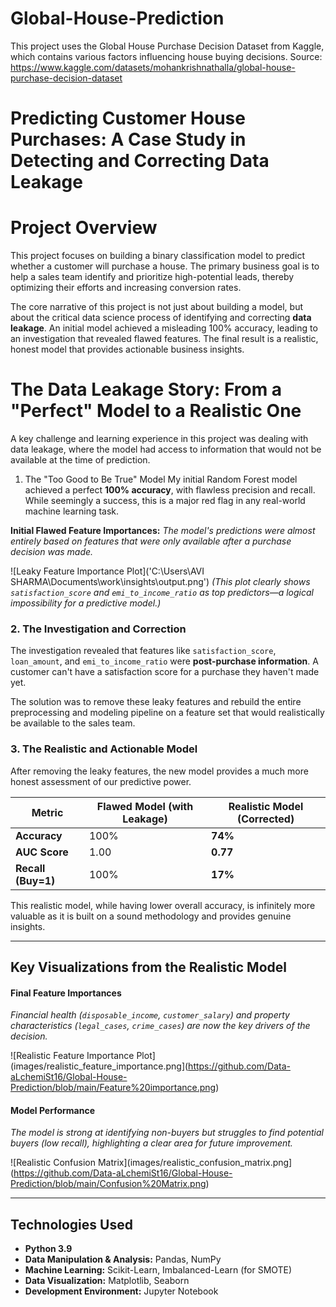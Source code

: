 # Global-House-Prediction
This project uses the Global House Purchase Decision Dataset from Kaggle, which contains various factors influencing house buying decisions.  Source: https://www.kaggle.com/datasets/mohankrishnathalla/global-house-purchase-decision-dataset

# Predicting Customer House Purchases: A Case Study in Detecting and Correcting Data Leakage

# Project Overview

This project focuses on building a binary classification model to predict whether a customer will purchase a house. The primary business goal is to help a sales team identify and prioritize high-potential leads, thereby optimizing their efforts and increasing conversion rates.

The core narrative of this project is not just about building a model, but about the critical data science process of identifying and correcting **data leakage**. An initial model achieved a misleading 100% accuracy, leading to an investigation that revealed flawed features. The final result is a realistic, honest model that provides actionable business insights.



# The Data Leakage Story: From a "Perfect" Model to a Realistic One

A key challenge and learning experience in this project was dealing with data leakage, where the model had access to information that would not be available at the time of prediction.

1. The "Too Good to Be True" Model
My initial Random Forest model achieved a perfect **100% accuracy**, with flawless precision and recall. While seemingly a success, this is a major red flag in any real-world machine learning task.

**Initial Flawed Feature Importances:**
*The model's predictions were almost entirely based on features that were only available *after* a purchase decision was made.*

![Leaky Feature Importance Plot]('C:\Users\AVI SHARMA\Documents\work\insights\output.png')
*(This plot clearly shows `satisfaction_score` and `emi_to_income_ratio` as top predictors—a logical impossibility for a predictive model.)*

### 2. The Investigation and Correction
The investigation revealed that features like `satisfaction_score`, `loan_amount`, and `emi_to_income_ratio` were **post-purchase information**. A customer can't have a satisfaction score for a purchase they haven't made yet.

The solution was to remove these leaky features and rebuild the entire preprocessing and modeling pipeline on a feature set that would realistically be available to the sales team.

### 3. The Realistic and Actionable Model
After removing the leaky features, the new model provides a much more honest assessment of our predictive power.

| Metric             | Flawed Model (with Leakage) | **Realistic Model (Corrected)** |
| ------------------ | --------------------------- | ------------------------------- |
| **Accuracy**       | 100%                        | **74%**                         |
| **AUC Score**      | 1.00                        | **0.77**                        |
| **Recall (Buy=1)** | 100%                        | **17%**                         |

This realistic model, while having lower overall accuracy, is infinitely more valuable as it is built on a sound methodology and provides genuine insights.

---

## Key Visualizations from the Realistic Model

#### Final Feature Importances
*Financial health (`disposable_income`, `customer_salary`) and property characteristics (`legal_cases`, `crime_cases`) are now the key drivers of the decision.*

![Realistic Feature Importance Plot](images/realistic_feature_importance.png](https://github.com/Data-aLchemiSt16/Global-House-Prediction/blob/main/Feature%20importance.png)

#### Model Performance
*The model is strong at identifying non-buyers but struggles to find potential buyers (low recall), highlighting a clear area for future improvement.*

![Realistic Confusion Matrix](images/realistic_confusion_matrix.png](https://github.com/Data-aLchemiSt16/Global-House-Prediction/blob/main/Confusion%20Matrix.png)

---

## Technologies Used
- **Python 3.9**
- **Data Manipulation & Analysis:** Pandas, NumPy
- **Machine Learning:** Scikit-Learn, Imbalanced-Learn (for SMOTE)
- **Data Visualization:** Matplotlib, Seaborn
- **Development Environment:** Jupyter Notebook
